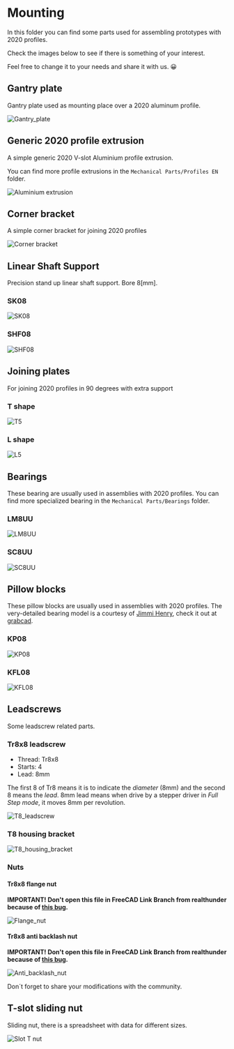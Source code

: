 # Mounting

In this folder you can find some parts used for assembling prototypes with 2020 profiles.

Check the images below to see if there is something of your interest.

Feel free to change it to your needs and share it with us. 😀

## Gantry plate

Gantry plate used as mounting place over a 2020 aluminum profile.

![Gantry_plate](Gantry_plate/Gantry_plate_20mm_v_slot.png)

## Generic 2020 profile extrusion

A simple generic 2020 V-slot Aluminium profile extrusion.

You can find more profile extrusions in the `Mechanical Parts/Profiles EN` folder.

![Aluminium extrusion](2020_V-slot_Al_extrusion/2020x50_V_slot_profile.png)

## Corner bracket

A simple corner bracket for joining 2020 profiles

![Corner bracket](Corner/2020_corner_bracket.png)

## Linear Shaft Support

Precision stand up linear shaft support. Bore 8[mm].

### SK08

![SK08](SK08/SK08.png)

### SHF08

![SHF08](SHF08/SHF08.png)

## Joining plates

For joining 2020 profiles in 90 degrees with extra support

### T shape

![T5](Joining_plate/T_5_holes.png)

### L shape

![L5](Joining_plate/L_5_holes.png)

## Bearings

These bearing are usually used in assemblies with 2020 profiles. You can find more specialized bearing in the `Mechanical Parts/Bearings` folder.

### LM8UU

![LM8UU](LM8UU/LM8UU.png)

### SC8UU

![SC8UU](SC8UU/SC8UU.png)

## Pillow blocks

These pillow blocks are usually used in assemblies with 2020 profiles.
The very-detailed bearing model is a courtesy of [Jimmi Henry](https://grabcad.com/jimmi.henry-1), check it out at [grabcad](https://grabcad.com/library/608-skate-board-bearing-1).

### KP08

![KP08](KP08/KP08.png)

### KFL08

![KFL08](KFL08/KFL08.png)


## Leadscrews

Some leadscrew related parts.

### Tr8x8 leadscrew

* Thread: Tr8x8
* Starts: 4
* Lead: 8mm

The first 8 of Tr8 means it is to indicate the *diameter* (8mm) and the second 8 means the *lead*.
8mm lead means when drive by a stepper driver in *Full Step mode*, it moves 8mm per revolution.

![T8_leadscrew](T8_leadscrew/T8_leadscrew_150mm.png)


### T8 housing bracket

![T8_housing_bracket](T8_housing_bracket/T8_housing_bracket.png)


### Nuts

#### Tr8x8 flange nut

**IMPORTANT! Don't open this file in FreeCAD Link Branch from realthunder because of [this bug](https://github.com/realthunder/FreeCAD_assembly3/issues/1120).**

![Flange_nut](T8_screw_nut/Flange_nut/T8_Flange_nut.png)

#### Tr8x8 anti backlash nut

**IMPORTANT! Don't open this file in FreeCAD Link Branch from realthunder because of [this bug](https://github.com/realthunder/FreeCAD_assembly3/issues/1120).**

![Anti_backlash_nut](T8_screw_nut/Anti_backlash_nut/T8_antibacklash_nut.png)

Don´t forget to share your modifications with the community.

## T-slot sliding nut

Sliding nut, there is a spreadsheet with data for different sizes.

![Slot T nut](Slot_T_nuts/Slot_T_nut.png)